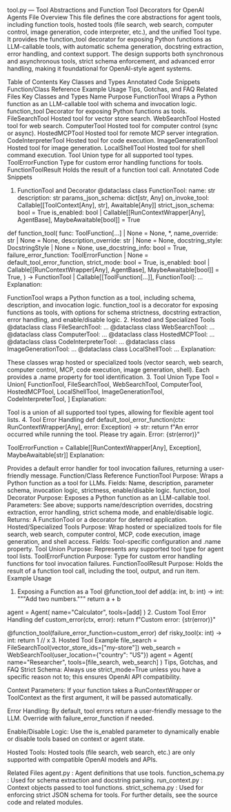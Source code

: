 tool.py — Tool Abstractions and Function Tool Decorators for OpenAI Agents
File Overview
This file defines the core abstractions for agent tools, including function tools, hosted tools (file search, web search, computer control, image generation, code interpreter, etc.), and the unified Tool type. It provides the function_tool decorator for exposing Python functions as LLM-callable tools, with automatic schema generation, docstring extraction, error handling, and context support. The design supports both synchronous and asynchronous tools, strict schema enforcement, and advanced error handling, making it foundational for OpenAI-style agent systems.

Table of Contents
Key Classes and Types
Annotated Code Snippets
Function/Class Reference
Example Usage
Tips, Gotchas, and FAQ
Related Files
Key Classes and Types
Name	Purpose
FunctionTool	Wraps a Python function as an LLM-callable tool with schema and invocation logic.
function_tool	Decorator for exposing Python functions as tools.
FileSearchTool	Hosted tool for vector store search.
WebSearchTool	Hosted tool for web search.
ComputerTool	Hosted tool for computer control (sync or async).
HostedMCPTool	Hosted tool for remote MCP server integration.
CodeInterpreterTool	Hosted tool for code execution.
ImageGenerationTool	Hosted tool for image generation.
LocalShellTool	Hosted tool for shell command execution.
Tool	Union type for all supported tool types.
ToolErrorFunction	Type for custom error handling functions for tools.
FunctionToolResult	Holds the result of a function tool call.
Annotated Code Snippets
1. FunctionTool and Decorator
@dataclass
class FunctionTool:
    name: str
    description: str
    params_json_schema: dict[str, Any]
    on_invoke_tool: Callable[[ToolContext[Any], str], Awaitable[Any]]
    strict_json_schema: bool = True
    is_enabled: bool | Callable[[RunContextWrapper[Any], AgentBase], MaybeAwaitable[bool]] = True

def function_tool(
    func: ToolFunction[...] | None = None,
    *,
    name_override: str | None = None,
    description_override: str | None = None,
    docstring_style: DocstringStyle | None = None,
    use_docstring_info: bool = True,
    failure_error_function: ToolErrorFunction | None = default_tool_error_function,
    strict_mode: bool = True,
    is_enabled: bool | Callable[[RunContextWrapper[Any], AgentBase], MaybeAwaitable[bool]] = True,
) -> FunctionTool | Callable[[ToolFunction[...]], FunctionTool]:
    ...
Explanation:

FunctionTool wraps a Python function as a tool, including schema, description, and invocation logic.
function_tool is a decorator for exposing functions as tools, with options for schema strictness, docstring extraction, error handling, and enable/disable logic.
2. Hosted and Specialized Tools
@dataclass
class FileSearchTool: ...
@dataclass
class WebSearchTool: ...
@dataclass
class ComputerTool: ...
@dataclass
class HostedMCPTool: ...
@dataclass
class CodeInterpreterTool: ...
@dataclass
class ImageGenerationTool: ...
@dataclass
class LocalShellTool: ...
Explanation:

These classes wrap hosted or specialized tools (vector search, web search, computer control, MCP, code execution, image generation, shell).
Each provides a .name property for tool identification.
3. Tool Union Type
Tool = Union[
    FunctionTool,
    FileSearchTool,
    WebSearchTool,
    ComputerTool,
    HostedMCPTool,
    LocalShellTool,
    ImageGenerationTool,
    CodeInterpreterTool,
]
Explanation:

Tool is a union of all supported tool types, allowing for flexible agent tool lists.
4. Tool Error Handling
def default_tool_error_function(ctx: RunContextWrapper[Any], error: Exception) -> str:
    return f"An error occurred while running the tool. Please try again. Error: {str(error)}"

ToolErrorFunction = Callable[[RunContextWrapper[Any], Exception], MaybeAwaitable[str]]
Explanation:

Provides a default error handler for tool invocation failures, returning a user-friendly message.
Function/Class Reference
FunctionTool
Purpose: Wraps a Python function as a tool for LLMs.
Fields: Name, description, parameter schema, invocation logic, strictness, enable/disable logic.
function_tool Decorator
Purpose: Exposes a Python function as an LLM-callable tool.
Parameters: See above; supports name/description overrides, docstring extraction, error handling, strict schema mode, and enable/disable logic.
Returns: A FunctionTool or a decorator for deferred application.
Hosted/Specialized Tools
Purpose: Wrap hosted or specialized tools for file search, web search, computer control, MCP, code execution, image generation, and shell access.
Fields: Tool-specific configuration and .name property.
Tool Union
Purpose: Represents any supported tool type for agent tool lists.
ToolErrorFunction
Purpose: Type for custom error handling functions for tool invocation failures.
FunctionToolResult
Purpose: Holds the result of a function tool call, including the tool, output, and run item.
Example Usage
1. Exposing a Function as a Tool
@function_tool
def add(a: int, b: int) -> int:
    """Add two numbers."""
    return a + b

agent = Agent(
    name="Calculator",
    tools=[add]
)
2. Custom Tool Error Handling
def custom_error(ctx, error):
    return f"Custom error: {str(error)}"

@function_tool(failure_error_function=custom_error)
def risky_tool(x: int) -> int:
    return 1 // x
3. Hosted Tool Example
file_search = FileSearchTool(vector_store_ids=["my-store"])
web_search = WebSearchTool(user_location={"country": "US"})
agent = Agent(
    name="Researcher",
    tools=[file_search, web_search]
)
Tips, Gotchas, and FAQ
Strict Schema:
Always use strict_mode=True unless you have a specific reason not to; this ensures OpenAI API compatibility.

Context Parameters:
If your function takes a RunContextWrapper or ToolContext as the first argument, it will be passed automatically.

Error Handling:
By default, tool errors return a user-friendly message to the LLM. Override with failure_error_function if needed.

Enable/Disable Logic:
Use the is_enabled parameter to dynamically enable or disable tools based on context or agent state.

Hosted Tools:
Hosted tools (file search, web search, etc.) are only supported with compatible OpenAI models and APIs.

Related Files
agent.py
: Agent definitions that use tools.
function_schema.py
: Used for schema extraction and docstring parsing.
run_context.py
: Context objects passed to tool functions.
strict_schema.py
: Used for enforcing strict JSON schema for tools.
For further details, see the source code and related modules.